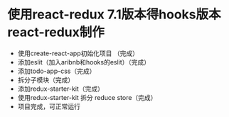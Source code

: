 # 使用react-redux 7.1版本得hooks版本react-redux制作
* 使用create-react-app初始化项目 （完成）
* 添加eslit（加入aribnb和hooks的eslit）（完成）
* 添加todo-app-css（完成）
* 拆分子模块（完成）
* 添加redux-starter-kit（完成）
* 使用redux-starter-kit 拆分 reduce store（完成）
* 项目完成，可正常运行